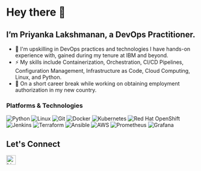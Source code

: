 # Hey there 👋
## I’m Priyanka Lakshmanan, a DevOps Practitioner.

- 🌱 I'm upskilling in DevOps practices and technologies I have hands-on experience with, gained during my tenure at IBM and beyond.  
- ⚡ My skills include Containerization, Orchestration, CI/CD Pipelines, Configuration Management, Infrastructure as Code, Cloud Computing, Linux, and Python.  
- 🔭 On a short career break while working on obtaining employment authorization in my new country.


### Platforms & Technologies

![Python](https://img.shields.io/badge/-Python-3776AB?logo=python&logoColor=white&style=flat&logoWidth=20)
![Linux](https://img.shields.io/badge/-Linux-FCC624?logo=linux&logoColor=black&style=flat-square&logoWidth=20)
![Git](https://img.shields.io/badge/-Git-F05032?logo=git&logoColor=white&style=flat-square&logoWidth=20)
![Docker](https://img.shields.io/badge/-Docker-2496ED?logo=docker&logoColor=white&style=flat-square&logoWidth=20)
![Kubernetes](https://img.shields.io/badge/-Kubernetes-326CE5?logo=kubernetes&logoColor=white&style=flat-square&logoWidth=20)
![Red Hat OpenShift](https://img.shields.io/badge/-OpenShift-E01F28?logo=openshift&logoColor=white&style=flat-square&logoWidth=20)
![Jenkins](https://img.shields.io/badge/-Jenkins-D24939?logo=jenkins&logoColor=white&style=flat-square&logoWidth=20)
![Terraform](https://img.shields.io/badge/-Terraform-7B42BC?logo=terraform&logoColor=white&style=flat-square&logoWidth=20)
![Ansible](https://img.shields.io/badge/-Ansible-EE0000?logo=ansible&logoColor=white&style=flat-square&logoWidth=20)
![AWS](https://img.shields.io/badge/-AWS-232F3E?logo=amazon-aws&logoColor=white&style=flat-square&logoWidth=20)
![Prometheus](https://img.shields.io/badge/-Prometheus-E6522C?logo=prometheus&logoColor=white&style=flat-square&logoWidth=20)
![Grafana](https://img.shields.io/badge/-Grafana-F46800?logo=grafana&logoColor=white&style=flat-square&logoWidth=20)




## Let's Connect
<a href="https://www.linkedin.com/in/priyanka-lakshmanan-082604144/" target="_blank">
  <img width="25" height="25" alt="LinkedIn" src="https://github.com/user-attachments/assets/529bab2b-d3e3-4a03-8194-30fc364d0a38" />
</a>


<!--
**priyankalakshmanan/priyankalakshmanan** is a ✨ _special_ ✨ repository because its `README.md` (this file) appears on your GitHub profile.

Here are some ideas to get you started:

- 🔭 I’m currently working on ...
- 🌱 I’m currently learning ...
- 👯 I’m looking to collaborate on ...
- 🤔 I’m looking for help with ...
- 💬 Ask me about ...
- 📫 How to reach me: ...
- 😄 Pronouns: ...
- ⚡ Fun fact: ...
-->
